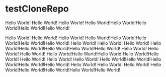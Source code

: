 # testCloneRepo

Hello World! Hello World! Hello World! Hello World!Hello World!Hello World!Hello World!Hello World!

Hello World! Hello World! Hello World! Hello World!Hello World!Hello World!Hello World!Hello World!
Hello World! Hello World! Hello World! Hello World!Hello World!Hello World!Hello World!Hello World!
Hello World! Hello World! Hello World! Hello World!Hello World!Hello World!Hello World!Hello World!
Hello World! Hello World! Hello World! Hello World!Hello World!Hello World!Hello World!Hello World!
Hello World! Hello World! Hello World! Hello World!Hello World!Hello World!Hello World!Hello World!
